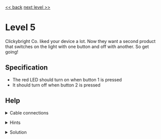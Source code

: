 [<< back](index) [next level >>](level6)

# Level 5

Clickybright Co. liked your device a lot. Now they want a second product that switches on the light with one button and off with another. So get going!

## Specification

- The red LED should turn on when button 1 is pressed
- It should turn off when button 2 is pressed

## Help


<details markdown=1><summary>Cable connections</summary>
  
- MCU1_P0 -> Button_1
- MCU1_P1 -> Button_2
- MCU1_X0 -> MCU2_X0
- MCU2_P0 -> Red LED
 
</details>

<p></p>

<details markdown=1><summary>Hints</summary>
  
- Use both MC5000 controllers
 
</details>

<p></p>

<details markdown=1><summary>Solution</summary>

MCU1

```
teq p0 100
- mov 0 dat
+ teq dat 0 
+ mov 1 dat
+ mov 100 x0
teq p1 100
- mov 0 dat
+ teq dat 0 
+ mov 1 dat
+ mov 0 x0
```

MCU2

```
mov x0 p0
```

</details>
